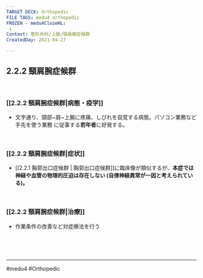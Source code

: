 ```yaml
---
TARGET DECK: Orthopedic
FILE TAGS: medu4 orthopedic
FROZEN - medu4ClozeHL:
 : 
Context: 整形外科/上肢/頸肩腕症候群
CreatedDay: 2021-04-27

---
```


## 2.2.2 頸肩腕症候群

<br>


### [[2.2.2 頸肩腕症候群|病態・疫学]]
* 文字通り、頸部~肩~上腕に疼痛、しびれを自覚する病態。パソコン業務など手先を使う業務 に従事する**若年者**に好発する。

<br>

### [[2.2.2 頸肩腕症候群|症状]]
* [[2.2.1  胸郭出口症候群 | 胸郭出口症候群]]に臨床像が類似するが、**本症では神経や血管の物理的圧迫は存在しない (自律神経異常が一因と考えられている)。**

<br>

### [[2.2.2 頸肩腕症候群|治療]]
* 作業条件の改善など対症療法を行う


<br><br><br>

---
#medu4 #Orthopedic
